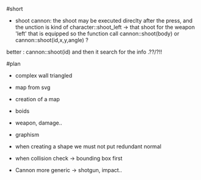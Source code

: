 #short

* shoot cannon:
the shoot may be executed direclty after the press, and the unction is kind of character::shoot\_left -> that shoot for the weapon 'left' that is equipped
so the function call cannon::shoot(body)
or cannon::shoot(id,x,y,angle) ?

better : cannon::shoot(id) and then it search for the info  .??/?!!

#plan

* complex wall triangled

* map from svg

* creation of a map

* boids

* weapon, damage..

* graphism

* when creating a shape we must not put redundant normal

* when collision check -> bounding box first

* Cannon more generic ->  shotgun, impact..
